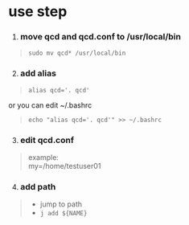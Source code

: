 # use step

1. ### move qcd and qcd.conf to /usr/local/bin   
>`sudo mv qcd* /usr/local/bin`

2. ### add alias    
>`alias qcd='. qcd'`    

 or you can edit ~/.bashrc       
>`echo "alias qcd='. qcd'" >> ~/.bashrc`    

3. ### edit qcd.conf     
>example:    
>my=/home/testuser01

4. ### add path
> - jump to path
> - `j add ${NAME}` 
